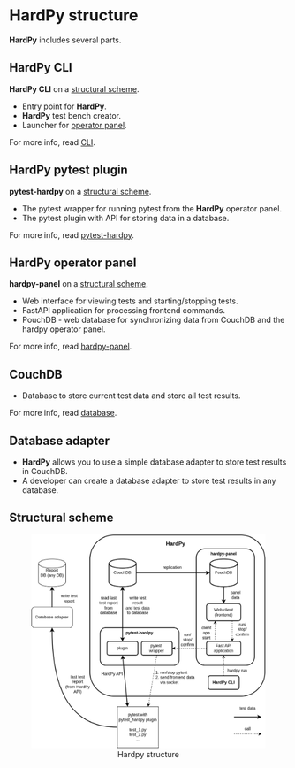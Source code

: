 # HardPy structure

**HardPy** includes several parts.

## HardPy CLI

**HardPy CLI** on a [structural scheme](#structural-scheme).

* Entry point for **HardPy**.
* **HardPy** test bench creator.
* Launcher for [operator panel](#hardpy-operator-panel).

For more info, read [CLI](./cli.md).

## HardPy pytest plugin 

**pytest-hardpy** on a [structural scheme](#structural-scheme).

* The pytest wrapper for running pytest from the **HardPy** operator panel.
* The pytest plugin with API for storing data in a database.

For more info, read [pytest-hardpy](./pytest_hardpy.md).

## HardPy operator panel

**hardpy-panel** on a [structural scheme](#structural-scheme).

* Web interface for viewing tests and starting/stopping tests.
* FastAPI application for processing frontend commands.
* PouchDB - web database for synchronizing data from CouchDB and the hardpy operator panel.

For more info, read [hardpy-panel](./hardpy_panel.md).

## CouchDB

* Database to store current test data and store all test results.

For more info, read [database](./database.md).

## Database adapter

* **HardPy** allows you to use a simple database adapter to store test results in CouchDB.
* A developer can create a database adapter to store test results in any database.

## Structural scheme

<figure align="left" width="800">
    <img src="../img/hardpy_struct.drawio.png" alt="hardpy_structure">
    <figcaption align="center">
        Hardpy structure
    </figcaption>
</figure>
